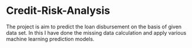 # Credit-Risk-Analysis
The project is aim to predict the loan disbursement on the basis of given data set. In this I have done the missing data calculation and apply various machine learning prediction models.
